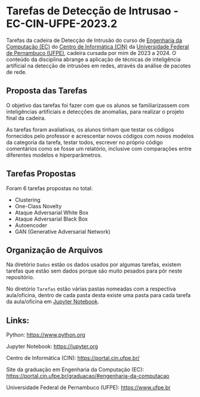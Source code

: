 # Tarefas de Detecção de Intrusao - EC-CIN-UFPE-2023.2
Tarefas da cadeira de Detecção de Intrusão do curso de [Engenharia da Computação (EC)](https://portal.cin.ufpe.br/graduacao/#engenharia-da-computacao) do [Centro de Informática (CIN)](https://portal.cin.ufpe.br/) da [Universidade Federal de Pernambuco (UFPE)](https://www.ufpe.br/), cadeira cursada por mim de 2023 a 2024. O conteúdo da disciplina abrange a aplicação de técnicas de inteligência artificial na detecção de intrusões em redes, através da análise de pacotes de rede.

## Proposta das Tarefas
O objetivo das tarefas foi fazer com que os alunos se familiarizassem com inteligências artificiais e detecções de anomalias, para realizar o projeto final da cadeira. 

As tarefas foram avaliativas, os alunos tinham que testar os códigos fornecidos pelo professor e acrescentar novos códigos com novos modelos da categoria da tarefa, testar todos, escrever no próprio código comentários como se fosse um relatório, inclusive com comparações entre diferentes modelos e hiperparâmetros.

## Tarefas Propostas
Foram 6 tarefas propostas no total:
- Clustering
- One-Class Novelty
- Ataque Adversarial White Box
- Ataque Adversarial Black Box
- Autoencoder
- GAN (Generative Adversarial Network)

## Organização de Arquivos
Na diretório `Dados` estão os dados usados por algumas tarefas, existem tarefas que estão sem dados porque são muito pesados para pôr neste repositório.

No diretório `Tarefas` estão várias pastas nomeadas com a respectiva aula/oficina, dentro de cada pasta desta existe uma pasta para cada tarefa da aula/oficina em [Jupyter Notebook](https://jupyter.org).

## Links:

Python: https://www.python.org

Jupyter Notebook: https://jupyter.org

Centro de Informática (CIN): https://portal.cin.ufpe.br/

Site da graduação em Engenharia da Computação (EC): https://portal.cin.ufpe.br/graduacao/#engenharia-da-computacao

Universidade Federal de Pernambuco (UFPE): https://www.ufpe.br